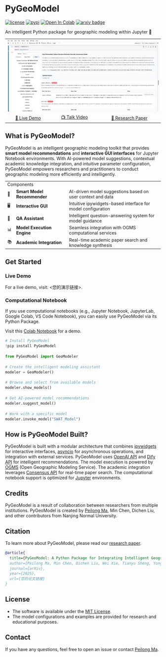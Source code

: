# PyGeoModel

[![license](https://img.shields.io/badge/License-MIT-blue)](https://github.com/yourusername/PyGeoModel/blob/main/LICENSE) [![pypi](https://img.shields.io/pypi/v/PyGeoModel?color=yellow)](https://pypi.org/project/PyGeoModel/) [![Open In Colab](https://colab.research.google.com/assets/colab-badge.svg)](您的Colab链接) [![arxiv badge](https://img.shields.io/badge/arXiv-2501.xxxxx-red)](您的论文链接)

An intelligent Python package for geographic modeling within Jupyter 🌱

<table>
  <tr>
    <td colspan="3"><a href="您的演示链接"><img width="100%" src='statics/showModels.png'></a></td>
  </tr>
  <tr></tr>
  <tr align="center">
    <td><a href="您的演示链接">🚀 Live Demo</a></td>
    <td><a href="您的视频链接">📺 Talk Video</a></td>
    <td><a href="您的论文链接">📖 Research Paper</a></td>
  </tr>
</table>

## What is PyGeoModel?

PyGeoModel is an intelligent geographic modeling toolkit that provides **smart model recommendations** and **interactive GUI interfaces** for Jupyter Notebook environments.
With AI-powered model suggestions, contextual academic knowledge integration, and intuitive parameter configuration, PyGeoModel empowers researchers and practitioners to conduct geographic modeling more efficiently and intelligently.

<table>
  <td colspan="3">Components</td>
  <tr></tr>
  <tr>
    <td>🧠</td>
    <td><strong>Smart Model Recommender</strong></td>
    <td>AI-driven model suggestions based on user context and data</td>
  </tr>
  <tr></tr>
  <tr>
  <td>🖥️</td>
    <td><strong>Interactive GUI</strong></td>
    <td>Intuitive ipywidgets-based interface for model configuration</td>
  </tr>
  <tr></tr>
  <tr>
  <td>🤖</td>
    <td><strong>QA Assistant</strong></td>
    <td>Intelligent question-answering system for model guidance</td>
  </tr>
  <tr></tr>
  <tr>
  <td>📊</td>
    <td><strong>Model Execution Engine</strong></td>
    <td>Seamless integration with OGMS computational services</td>
  </tr>
  <tr></tr>
  <tr>
  <td>📚</td>
    <td><strong>Academic Integration</strong></td>
    <td>Real-time academic paper search and knowledge synthesis</td>
  </tr>
  <tr></tr>
</table>

## Get Started

### Live Demo

For a live demo, visit: <您的演示链接>.

### Computational Notebook

If you use computational notebooks (e.g., Jupyter Notebook, JupyterLab, Google Colab, VS Code Notebook), you can easily use PyGeoModel via its Python Package.

Visit this [Colab Notebook](您的Colab链接) for a demo.

```python
# Install PyGeoModel
!pip install PyGeoModel

from PyGeoModel import GeoModeler

# Create the intelligent modeling assistant
modeler = GeoModeler()

# Browse and select from available models
modeler.show_models()

# Get AI-powered model recommendations
modeler.suggest_model()

# Work with a specific model
modeler.invoke_model("SWAT_Model")
```

## How is PyGeoModel Built?

PyGeoModel is built with a modular architecture that combines [ipywidgets](https://ipywidgets.readthedocs.io/) for interactive interfaces, [asyncio](https://docs.python.org/3/library/asyncio.html) for asynchronous operations, and integration with external services. PyGeoModel uses [OpenAI API](https://openai.com/api/) and [Dify API](https://dify.ai/) for intelligent recommendations. The model execution is powered by [OGMS](http://geomodeling.njnu.edu.cn/) (Open Geographic Modeling Service). The academic integration leverages [Consensus API](https://consensus.app/) for real-time paper search. The computational notebook support is optimized for [Jupyter](https://jupyter.org/) environments.

## Credits

PyGeoModel is a result of collaboration between researchers from multiple institutions. PyGeoModel is created by <a href='mailto:llonggis@163.com' target='_blank'>Peilong Ma</a>, Min Chen, Dichen Liu, and other contributors from Nanjing Normal University.

## Citation

To learn more about PyGeoModel, please read our [research paper](您的论文链接).

```bibtex
@article{
  title={PyGeoModel: A Python Package for Integrating Intelligent Geographic Model Services into Jupyter},
  author={Peilong Ma, Min Chen, Dichen Liu, Wei Xie, Tianyu Sheng, Yongning Wen, Songshan Yue, Guonian Lv},
  journal={arXiv},
  year={2025},
  url={您的论文链接}
}
```

## License

- The software is available under the [MIT License](https://github.com/yourusername/PyGeoModel/blob/main/LICENSE).
- The model configurations and examples are provided for research and educational purposes.

## Contact

If you have any questions, feel free to open an issue or contact [Peilong Ma](mailto:llonggis@163.com).
